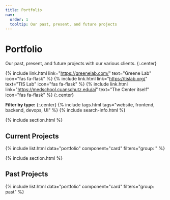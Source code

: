 ```yaml
---
title: Portfolio
nav:
  order: 1
  tooltip: Our past, present, and future projects
---
```


# Portfolio

Our past, present, and future projects with our various clients.
{:.center}

{% include link.html link="https://greenelab.com/" text="Greene Lab" icon="fas fa-flask" %}
{% include link.html link="https://tislab.org/" text="TIS Lab" icon="fas fa-flask" %}
{% include link.html link="https://medschool.cuanschutz.edu/ai" text="The Center itself" icon="fas fa-flask" %}
{:.center}

**Filter by type:**
{:.center}
{%
  include tags.html
  tags="website, frontend, backend, devops, UI"
%}
{% include search-info.html %}

{% include section.html %}

## Current Projects

{%
  include list.html
  data="portfolio"
  component="card"
  filters="group: "
%}

{% include section.html %}

## Past Projects

{%
  include list.html
  data="portfolio"
  component="card"
  filters="group: past"
%}
